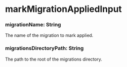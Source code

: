 # markMigrationAppliedInput
### migrationName: String

The name of the migration to mark applied.

### migrationsDirectoryPath: String

The path to the root of the migrations directory.

